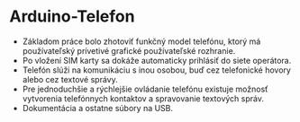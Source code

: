 # Arduino-Telefon
- Základom práce bolo zhotoviť funkčný model telefónu, ktorý má používateľský prívetivé grafické používateľské rozhranie. 
- Po vložení SIM karty sa dokáže automaticky prihlásiť do siete operátora.
- Telefón slúži na komunikáciu s inou osobou, buď cez telefonické hovory alebo cez textové správy. 
- Pre jednoduchšie a rýchlejšie ovládanie telefónu existuje možnosť vytvorenia telefónnych kontaktov a spravovanie textových správ. 
- Dokumentácia a ostatne súbory na USB.
